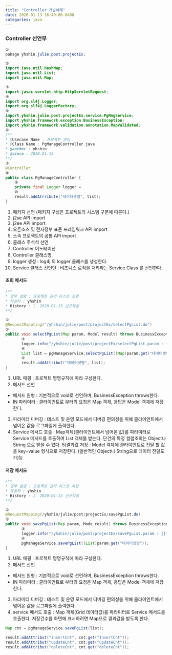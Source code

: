 ```yaml
---
title: "Controller 개발예제"
date: 2020-01-13 16:40:00-0400
categories: java
---
```


### Controller 선언부 

```java
①
pakage yhshin.julie.post.projectEx;

②
import java.util.HashMap;
import java.util.List;
import java.util.Map;

③
import.javax.servlet.http.HttpServletRequest;
④
import org.sl4j.Logger;
import.org.slf4j.LoggerFactory;
⑤
import.yhshin.julie.post.projectEx.service.PgMngService;
import.yhshin.framework.exception.BusinessException;
import.yhshin.framework.validation.annotation.MapValidated;
⑥
/**
* @Usecase Name : 프로젝트 관리 
* @Class Name : PgManageController.java
* @author : yhshin
* @since : 2020.01.13
**/
⑦
@Controller
⑧
public class PgManageController {
    ⑨
    private final Logger logger = 
    ⑩ 
    result.addAtrribute("데이터셋명", list);
}
```
  
1) 패키지 선언 (패키지 구성은 프로젝트의 시스템 구분에 따른다.)      
2) j2se API import       
3) j2ee API import       
4) 오픈소스 및 전자정부 표준 프레임워크 API import      
5) 소속 프로젝트의 공통 API import        
6) 클래스 주석석 선언        
7) Controller 어노테이션                  
8) Controller 클래스명       
9) logger 생성 : log4j 의 logger 클래스를 생성한다.         
10) Service 클래스 선언언 : 비즈니스 로직을 처리하는 Service Class 를 선언한다. 

#### 조회 메서드 
```java
/**
* 업무 설명 : 프로젝트 관리 리스트 조회
* 작성자 : yhshin
* History : 1. 2020-01-13 신규작성 
**/

①
@RequestMappting("/yhshin/julie/post/projectEx/selectPgList.do")
②
public void selectPgList(Map param, Model result) throws BusinessException {
       ③
       logger.info("/yhshin/julie/post/projectEx/selectPgList.param : {}", param);
       ④ 
       List list = pgManageService.selectPgList((Map)param.get("데이터셋명"));
       ⑤
       result.addAttribut("데이터셋명", list);
}
```

1) URL 매핑 : 프로젝트 명명규칙에 따라 구성한다. 
2) 메서드 선언 
  - 메서드 원형 : 기본적으로 void로 선언하며, BusinessException throws한다. 
  - IN 파라미터 : 클라이언트로 부터의 요청은 Map 객체, 응답은 Model 객체에 저장한다. 
3) 파라미터 디버깅 : 테스트 및 운영 모드에서 디버깅 편의성을 위해 클라이언트에서 넘어온 값을 로그파일에 출력한다.
4) Service 메서드 호출 : Map객체(클라이언트에서 넘어온 값)를 파라미터로 Service 메서드를 호출하여 List 객체를 받는다. 
단건의 특정 컬럼조회는 Object나 String 으로 받을 수 있다.
5)결과값 저장 : Model 객체에 클라이언트로 전달 할 값을 key=value 형식으로 저장한다. (일반적인 Object나 String으로 데이터 전달도 가)능


#### 저장 메서드 
```java
/**
* 업무 설명 : 프로젝트 관리 리스트 저장
* 작성자 : yhshin
* History : 1. 2020-01-13 신규작성 
**/

①
@RequestMapping(/yhshin/julie/post/projectEx/savePgList.do)
②
public void savePgList(Map param, Mode result) throws BusinessException{
       ③
       logger.info("/yhshin/julie/post/projectEx/savePgList.param : {}", param);
       ④
       pgManageService.savePgList((List)param.get("데이터셋명"));
}
```

1) URL 매핑 : 프로젝트 명명규칙에 따라 구성한다. 
2) 메서드 선언 
  - 메서드 원형 : 기본적으로 void로 선언하며, BusinessException throws한다. 
  - IN 파라미터 : 클라이언트로 부터의 요청은 Map 객체, 응답은 Model 객체에 저장한다. 
3) 파라미터 디버깅 : 테스트 및 운영 모드에서 디버깅 편의성을 위해 클라이언트에서 넘어온 값을 로그파일에 출력한다.
4) service 메서드 호출 : Map 객체(Grid 데이터값)를 파라미터로 Service 메서드를 호출한다. 
저장건수를 화면에 표시하려면 Map으로 결과값을 받도록 한다. 
```java
Map cnt = pgManageService.savePgList(list);

result.addAttribut("insertCnt", cnt.get("InsertCnt"));
result.addAttribut("updateCnt", cnt.get("updateCnt"));
result.addAttribut("deleteCnt", cnt.get("deleteCnt"));
```
